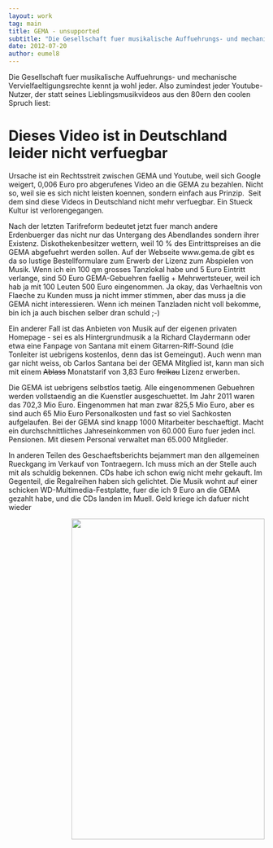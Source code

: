 ```yaml
---
layout: work
tag: main
title: GEMA - unsupported
subtitle: "Die Gesellschaft fuer musikalische Auffuehrungs- und mechanische Vervielfaeltigungsrechte kennt ja wohl jeder. Also zumindest jeder Youtube-Nutzer, der statt seines Lieblingsmusikvideos aus den 80ern den coolen Spruch liest:nDieses Video ist in Deutsch&hellip;"
date: 2012-07-20
author: eumel8
---
```


<p>Die Gesellschaft fuer musikalische Auffuehrungs- und mechanische Vervielfaeltigungsrechte kennt ja wohl jeder. Also zumindest jeder Youtube-Nutzer, der statt seines Lieblingsmusikvideos aus den 80ern den coolen Spruch liest:</p>
<h1 class="evo_post_title">Dieses Video ist in Deutschland leider nicht verfuegbar</h1>
<p>Ursache ist ein Rechtsstreit zwischen GEMA und Youtube, weil sich Google weigert, 0,006 Euro pro abgerufenes Video an die GEMA zu bezahlen. Nicht so, weil sie es sich nicht leisten koennen, sondern einfach aus Prinzip.  Seit dem sind diese Videos in Deutschland nicht mehr verfuegbar. Ein Stueck Kultur ist verlorengegangen.</p>
<p>Nach der letzten Tarifreform bedeutet jetzt fuer manch andere Erdenbuerger das nicht nur das Untergang des Abendlandes sondern ihrer Existenz. Diskothekenbesitzer wettern, weil 10 % des Eintrittspreises an die GEMA abgefuehrt werden sollen. Auf der Webseite www.gema.de gibt es da so lustige Bestellformulare zum Erwerb der Lizenz zum Abspielen von Musik. Wenn ich ein 100 qm grosses Tanzlokal habe und 5 Euro Eintritt verlange, sind 50 Euro GEMA-Gebuehren faellig + Mehrwertsteuer, weil ich hab ja mit 100 Leuten 500 Euro eingenommen. Ja okay, das Verhaeltnis von Flaeche zu Kunden muss ja nicht immer stimmen, aber das muss ja die GEMA nicht interessieren. Wenn ich meinen Tanzladen nicht voll bekomme, bin ich ja auch bischen selber dran schuld ;-)</p>
<p>Ein anderer Fall ist das Anbieten von Musik auf der eigenen privaten Homepage - sei es als Hintergrundmusik a la Richard Claydermann oder etwa eine Fanpage von Santana mit einem Gitarren-Riff-Sound (die Tonleiter ist uebrigens kostenlos, denn das ist Gemeingut). Auch wenn man gar nicht weiss, ob Carlos Santana bei der GEMA Mitglied ist, kann man sich mit einem <span style="text-decoration: line-through;">Ablass</span> Monatstarif von 3,83 Euro <span style="text-decoration: line-through;">freikau</span> Lizenz erwerben.</p>
<p>Die GEMA ist uebrigens selbstlos taetig. Alle eingenommenen Gebuehren werden vollstaendig an die Kuenstler ausgeschuettet. Im Jahr 2011 waren das 702,3 Mio Euro. Eingenommen hat man zwar 825,5 Mio Euro, aber es sind auch 65 Mio Euro Personalkosten und fast so viel Sachkosten aufgelaufen. Bei der GEMA sind knapp 1000 Mitarbeiter beschaeftigt. Macht ein durchschnittliches Jahreseinkommen von 60.000 Euro fuer jeden incl. Pensionen. Mit diesem Personal verwaltet man 65.000 Mitglieder.</p>
<p>In anderen Teilen des Geschaeftsberichts bejammert man den allgemeinen Rueckgang im Verkauf von Tontraegern. Ich muss mich an der Stelle auch mit als schuldig bekennen. CDs habe ich schon ewig nicht mehr gekauft. Im Gegenteil, die Regalreihen haben sich gelichtet. Die Musik wohnt auf einer schicken WD-Multimedia-Festplatte, fuer die ich 9 Euro an die GEMA gezahlt habe, und die CDs landen im Muell. Geld kriege ich dafuer nicht wieder</p>
<div class="image_block"><a href="/blogs/media/blogs/blog/IMAG0334.jpg?mtime=1342819715"><img style="float: right;" src="/blogs/media/blogs/blog/IMAG0334.jpg?mtime=1342819715" alt="" width="380" height="630" /></a></div>

